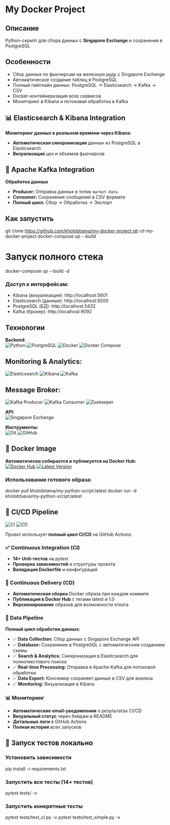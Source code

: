 # My Docker Project

## Описание  
Python-скрипт для сбора данных с **Singapore Exchange** и сохранения в PostgreSQL

## Особенности
- Сбор данных по фьючерсам на железную руду с Singapore Exchange
- Автоматическое создание таблиц в PostgreSQL  
- Полный пайплайн данных: PostgreSQL → Elasticsearch → Kafka → CSV
- Docker-контейнеризация всех сервисов
- Мониторинг в Kibana и потоковая обработка в Kafka

## 📊 Elasticsearch & Kibana Integration

**Мониторинг данных в реальном времени через Kibana:**

- **Автоматическая синхронизация** данных из PostgreSQL в Elasticsearch
- **Визуализация** цен и объемов фьючерсов

## 🔄 Apache Kafka Integration

**Обработка данных**
- **Producer:** Отправка данных в топик `market-data`
- **Consumer:** Сохранение сообщений в CSV формате
- **Полный цикл:** Сбор → Обработка → Экспорт

## Как запустить

git clone https://github.com/kholobtseva/my-docker-project.git
cd my-docker-project
docker-compose up --build

# Запуск полного стека
docker-compose up --build -d

### Доступ к интерфейсам:
- Kibana (визуализация): http://localhost:5601
- Elasticsearch (данные): http://localhost:9200  
- PostgreSQL (БД): http://localhost:5432
- Kafka (брокер): http://localhost:9092

## Технологии

**Backend:**  
<img src="https://img.shields.io/badge/Python-3.9-blue?logo=python" alt="Python"> 
<img src="https://img.shields.io/badge/PostgreSQL-15-blue?logo=postgresql" alt="PostgreSQL"> 
<img src="https://img.shields.io/badge/Docker-✓-blue?logo=docker" alt="Docker"> 
<img src="https://img.shields.io/badge/Docker_Compose-✓-blue?logo=docker" alt="Docker Compose">

## Monitoring & Analytics:
<img src="https://img.shields.io/badge/Elasticsearch-7.17.0-green?logo=elasticsearch" alt="Elasticsearch">
<img src="https://img.shields.io/badge/Kibana-7.17.0-green?logo=kibana" alt="Kibana">
<img src="https://img.shields.io/badge/Apache_Kafka-✓-green?logo=apachekafka" alt="Kafka">

## Message Broker:
<img src="https://img.shields.io/badge/Kafka_Producer-✓-orange" alt="Kafka Producer">
<img src="https://img.shields.io/badge/Kafka_Consumer-✓-orange" alt="Kafka Consumer">
<img src="https://img.shields.io/badge/Zookeeper-✓-orange" alt="Zookeeper">

**API:**  
<img src="https://img.shields.io/badge/Singapore_Exchange-✓-orange" alt="Singapore Exchange">

**Инструменты:**  
<img src="https://img.shields.io/badge/Git-✓-lightgrey?logo=git" alt="Git"> 
<img src="https://img.shields.io/badge/GitHub-✓-lightgrey?logo=github" alt="GitHub">

## 🐳 Docker Image

**Автоматически собирается и публикуется на Docker Hub:**  
[![Docker Hub](https://img.shields.io/badge/Docker_Hub-kholobtseva/my--python--script-2496ED?logo=docker)](https://hub.docker.com/r/kholobtseva/my-python-script)
[![Latest Version](https://img.shields.io/docker/v/kholobtseva/my-python-script/latest)](https://hub.docker.com/r/kholobtseva/my-python-script/tags)

### Использование готового образа:

docker pull kholobtseva/my-python-script:latest
docker run -d kholobtseva/my-python-script:latest

## 🚀 CI/CD Pipeline

![CI](https://github.com/kholobtseva/my-docker-project/actions/workflows/ci.yml/badge.svg)
![CD](https://github.com/kholobtseva/my-docker-project/actions/workflows/deploy.yml/badge.svg)

Проект использует **полный цикл CI/CD** на GitHub Actions:

### ✅ Continuous Integration (CI)
- **14+ Unit-тестов** на pytest
- **Проверка зависимостей** и структуры проекта  
- **Валидация Dockerfile** и конфигураций

### 🚀 Continuous Delivery (CD) 
- **Автоматическая сборка** Docker образа при каждом коммите
- **Публикация в Docker Hub** с тегами latest и 1.0
- **Версионирование** образов для возможности отката

### 🔄 Data Pipeline
**Полный цикл обработки данных:**
- ✅ **Data Collection:** Сбор данных с Singapore Exchange API
- ✅ **Database:** Сохранение в PostgreSQL с автоматическим созданием схемы
- ✅ **Search & Analytics:** Синхронизация в Elasticsearch для полнотекстового поиска
- ✅ **Real-time Processing:** Отправка в Apache Kafka для потоковой обработки
- ✅ **Data Export:** Консюмер сохраняет данные в CSV для анализа
- ✅ **Monitoring:** Визуализация в Kibana
  
### 📊 Мониторинг
- **Автоматические email-уведомления** о результатах CI/CD
- **Визуальный статус** через бейджи в README  
- **Детальные логи** в GitHub Actions
- **Полная история** всех запусков

## 🧪 Запуск тестов локально

### Установить зависимости
pip install -r requirements.txt

### Запустить все тесты (14+ тестов)
pytest tests/ -v

### Запустить конкретные тесты
pytest tests/test_ci.py -v
pytest tests/test_simple.py -v








